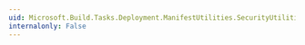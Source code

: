 ```yaml
---
uid: Microsoft.Build.Tasks.Deployment.ManifestUtilities.SecurityUtilities
internalonly: False
---
```

